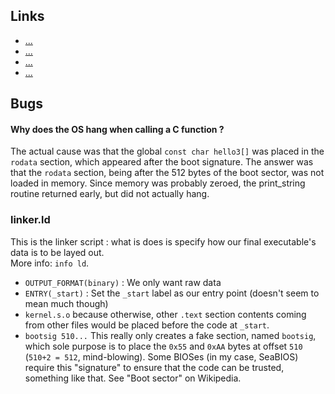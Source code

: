## Links
- [...](http://wiki.osdev.org/Segmentation)
- [...](http://wiki.osdev.org/Stack)
- [...](https://www.reinterpretcast.com/creating-a-bare-bones-bootloader)
- [...](http://www.codeproject.com/Articles/664165/Writing-a-boot-loader-in-Assembly-and-C-Part)

## Bugs
#### Why does the OS hang when calling a C function ?
The actual cause was that the global `const char hello3[]` was placed in
the `rodata` section, which appeared after the boot signature.
The answer was that the `rodata` section, being after the 512 bytes of the
boot sector, was not loaded in memory. Since memory was probably zeroed,
the print_string routine returned early, but did not actually hang.


### linker.ld
This is the linker script : what is does is specify how our final
executable's data is to be layed out.  
More info: `info ld`.  
- `OUTPUT_FORMAT(binary)` : We only want raw data
- `ENTRY(_start)` : Set the `_start` label as our entry point (doesn't seem to mean much though)
- `kernel.s.o` because otherwise, other `.text` section contents coming from other files would be placed before the code at `_start`.
- `bootsig 510...` 
   This really only creates a fake section, named `bootsig`, which 
   sole purpose is to place the `0x55` and `0xAA` bytes at offset 
   `510` (`510+2 = 512`, mind-blowing). 
   Some BIOSes (in my case, SeaBIOS) require this "signature" to ensure 
   that the code can be trusted, something like that.
   See "Boot sector" on Wikipedia.
